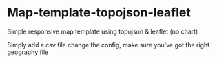 # Map-template-topojson-leaflet
Simple responsive map template using topojson &amp; leaflet (no chart)

Simply add a csv file change the config, make sure you've got the right geography file
